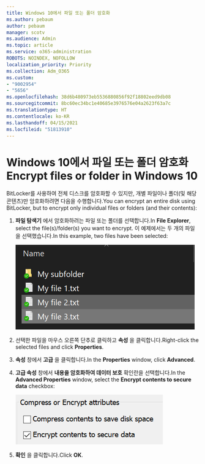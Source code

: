 ```yaml
---
title: Windows 10에서 파일 또는 폴더 암호화
ms.author: pebaum
author: pebaum
manager: scotv
ms.audience: Admin
ms.topic: article
ms.service: o365-administration
ROBOTS: NOINDEX, NOFOLLOW
localization_priority: Priority
ms.collection: Adm_O365
ms.custom:
- "9002954"
- "5656"
ms.openlocfilehash: 38d6b480973eb5536880856f92f18802eed9db08
ms.sourcegitcommit: 8bc60ec34bc1e40685e3976576e04a2623f63a7c
ms.translationtype: HT
ms.contentlocale: ko-KR
ms.lasthandoff: 04/15/2021
ms.locfileid: "51813910"
---
```

# <a name="encrypt-files-or-folder-in-windows-10"></a><span data-ttu-id="20d36-102">Windows 10에서 파일 또는 폴더 암호화</span><span class="sxs-lookup"><span data-stu-id="20d36-102">Encrypt files or folder in Windows 10</span></span>

<span data-ttu-id="20d36-103">BitLocker를 사용하여 전체 디스크를 암호화할 수 있지만, 개별 파일이나 폴더(및 해당 콘텐츠)만 암호화하려면 다음을 수행합니다.</span><span class="sxs-lookup"><span data-stu-id="20d36-103">You can encrypt an entire disk using BitLocker, but to encrypt only individual files or folders (and their contents):</span></span>

1. <span data-ttu-id="20d36-104">**파일 탐색기** 에서 암호화하려는 파일 또는 폴더를 선택합니다.</span><span class="sxs-lookup"><span data-stu-id="20d36-104">In **File Explorer**, select the file(s)/folder(s) you want to encrypt.</span></span> <span data-ttu-id="20d36-105">이 예제에서는 두 개의 파일을 선택했습니다.</span><span class="sxs-lookup"><span data-stu-id="20d36-105">In this example, two files have been selected:</span></span>

    ![암호화할 파일 또는 폴더를 선택합니다.](media/select-for-encrypting.png)

2. <span data-ttu-id="20d36-107">선택한 파일을 마우스 오른쪽 단추로 클릭하고 **속성** 을 클릭합니다.</span><span class="sxs-lookup"><span data-stu-id="20d36-107">Right-click the selected files and click **Properties**.</span></span>

3. <span data-ttu-id="20d36-108">**속성** 창에서 **고급** 을 클릭합니다.</span><span class="sxs-lookup"><span data-stu-id="20d36-108">In the **Properties** window, click **Advanced**.</span></span>

4. <span data-ttu-id="20d36-109">**고급 속성** 창에서 **내용을 암호화하여 데이터 보호** 확인란을 선택합니다.</span><span class="sxs-lookup"><span data-stu-id="20d36-109">In the **Advanced Properties** window, select the **Encrypt contents to secure data** checkbox:</span></span>

    ![내용 암호화](media/encrypt-contents.png)

5. <span data-ttu-id="20d36-111">**확인** 을 클릭합니다.</span><span class="sxs-lookup"><span data-stu-id="20d36-111">Click **OK**.</span></span>
